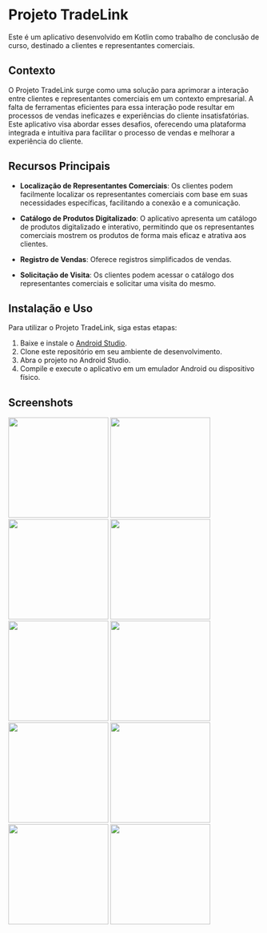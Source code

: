 # Projeto TradeLink

Este é um aplicativo desenvolvido em Kotlin como trabalho de conclusão de curso, destinado a clientes e representantes comerciais.

## Contexto

O Projeto TradeLink surge como uma solução para aprimorar a interação entre clientes e representantes comerciais em um contexto empresarial. A falta de ferramentas eficientes para essa interação pode resultar em processos de vendas ineficazes e experiências do cliente insatisfatórias. Este aplicativo visa abordar esses desafios, oferecendo uma plataforma integrada e intuitiva para facilitar o processo de vendas e melhorar a experiência do cliente.

## Recursos Principais

- **Localização de Representantes Comerciais**: Os clientes podem facilmente localizar os representantes comerciais com base em suas necessidades específicas, facilitando a conexão e a comunicação.
  
- **Catálogo de Produtos Digitalizado**: O aplicativo apresenta um catálogo de produtos digitalizado e interativo, permitindo que os representantes comerciais mostrem os produtos de forma mais eficaz e atrativa aos clientes.

- **Registro de Vendas**: Oferece registros simplificados de vendas.

- **Solicitação de Visita**: Os clientes podem acessar o catálogo dos representantes comerciais e solicitar uma visita do mesmo. 
  
## Instalação e Uso

Para utilizar o Projeto TradeLink, siga estas etapas:

1. Baixe e instale o [Android Studio](https://developer.android.com/studio).
2. Clone este repositório em seu ambiente de desenvolvimento.
3. Abra o projeto no Android Studio.
4. Compile e execute o aplicativo em um emulador Android ou dispositivo físico.

## Screenshots

<img src="https://github.com/jessicalves/TradeLink/assets/48735842/a9a85df9-d255-41b1-90ae-46373800a0bc.png" width="200">
<img src="https://github.com/jessicalves/TradeLink/assets/48735842/676dfdcc-949c-4508-aea6-78efb55ada8f.png" width="200">
<img src="https://github.com/jessicalves/TradeLink/assets/48735842/0679a0f3-b2f8-428c-ad02-ec5c91c48f7a.png" width="200">
<img src="hCaptura de Tela 2024-05-20 às 13 24 18" src="https://github.com/jessicalves/TradeLink/assets/48735842/b3174871-c622-4fbf-b8c7-da6026e03fc9" width="200">
<img src="https://github.com/jessicalves/TradeLink/assets/48735842/ab4bdb3b-c4ef-47b6-a6dc-adf30ec19769.png" width="200">
<img src="Captura de Tela 2024-05-20 às 13 24 08" src="https://github.com/jessicalves/TradeLink/assets/48735842/b13d9f3b-6382-4ef6-8818-41ffa7c35c5a" width="200">
<img src="https://github.com/jessicalves/TradeLink/assets/48735842/aa0a6964-d247-46e5-b6e7-c0d7daf22cd7.png" width="200">
<img src="https://github.com/jessicalves/TradeLink/assets/48735842/526dbfeb-1226-401c-9a1f-431c2d495f8f.png" width="200">
<img src="https://github.com/jessicalves/TradeLink/assets/48735842/3029a8a5-d161-452a-8f7a-5387007cc591.png" width="200">
<img src="Captura de Tela 2024-05-20 às 13 24 28" src="https://github.com/jessicalves/TradeLink/assets/48735842/ffe1e688-4e17-461c-bbc7-ebc4aca8595c" width="200">

